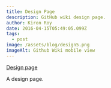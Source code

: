 ```yaml
---
title: Design Page
description: GitHub wiki design page.
author: Kiron Roy
date: 2016-04-15T05:49:05.099Z
tags:
  - post
image: /assets/blog/design5.png
imageAlt: Github Wiki mobile view
---
```

[Design page](https://github.com/kironroy/kironroy.github.io/wiki/Design)

A﻿ design page.